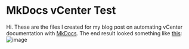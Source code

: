 # MkDocs vCenter Test
Hi. These are the files I created for my blog post on automating vCenter documentation with [MkDocs](https://www.mkdocs.org/). The end result looked something like [this](love.faucher.net:1776/mkdocs/):
![image](https://github.com/DennisFaucher/mkdocs-blog/assets/9034190/e39070ee-5d10-465c-a6b2-50afdbc16dd8)

